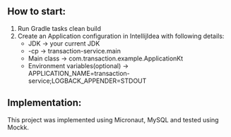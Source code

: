 ## How to start:
1. Run Gradle tasks clean build
2. Create an Application configuration in IntellijIdea with following details:
   - JDK -> your current JDK
   - -cp -> transaction-service.main
   - Main class -> com.transaction.example.ApplicationKt
   - Environment variables(optional) -> APPLICATION_NAME=transaction-service;LOGBACK_APPENDER=STDOUT
  
## Implementation:

This project was implemented using Micronaut, MySQL and tested using Mockk.
